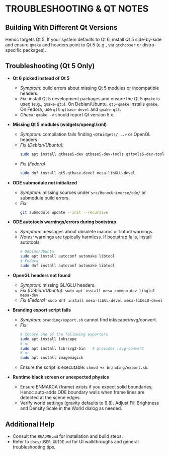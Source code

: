 # TROUBLESHOOTING & QT NOTES

## Building With Different Qt Versions

Henoc targets Qt 5. If your system defaults to Qt 6, install Qt 5 side-by-side and ensure `qmake` and headers point to Qt 5 (e.g., via `qtchooser` or distro-specific packages).

## Troubleshooting (Qt 5 Only)

- **Qt 6 picked instead of Qt 5**
  - *Symptom:* build errors about missing Qt 5 modules or incompatible headers.
  - *Fix:* install Qt 5 development packages and ensure the Qt 5 `qmake` is used (e.g., `qmake-qt5`). On Debian/Ubuntu, `qt5-qmake` installs `qmake`. On Fedora, use `qt5-qtbase-devel` and `qmake-qt5`.
  - *Check:* `qmake -v` should report Qt version 5.x.

- **Missing Qt 5 modules (widgets/opengl/xml)**
  - *Symptom:* compilation fails finding `<QtWidgets/...>` or OpenGL headers.
  - *Fix (Debian/Ubuntu):*
    ```bash
    sudo apt install qtbase5-dev qtbase5-dev-tools qttools5-dev-tools libglu1-mesa-dev mesa-common-dev
    ```
  - *Fix (Fedora):*
    ```bash
    sudo dnf install qt5-qtbase-devel mesa-libGLU-devel
    ```

- **ODE submodule not initialized**
  - *Symptom:* missing sources under `src/HenocUniverse/ode/` or submodule build errors.
  - *Fix:*
    ```bash
    git submodule update --init --recursive
    ```

- **ODE autotools warnings/errors during bootstrap**
  - *Symptom:* messages about obsolete macros or libtool warnings.
  - *Notes:* warnings are typically harmless. If bootstrap fails, install autotools:
    ```bash
    # Debian/Ubuntu
    sudo apt install autoconf automake libtool
    # Fedora
    sudo dnf install autoconf automake libtool
    ```

- **OpenGL headers not found**
  - *Symptom:* missing GL/GLU headers.
  - *Fix (Debian/Ubuntu):* `sudo apt install mesa-common-dev libglu1-mesa-dev`
  - *Fix (Fedora):* `sudo dnf install mesa-libGL-devel mesa-libGLU-devel`

- **Branding export script fails**
  - *Symptom:* `branding/export.sh` cannot find inkscape/rsvg/convert.
  - *Fix:*
    ```bash
    # Choose one of the following exporters
    sudo apt install inkscape
    # or
    sudo apt install librsvg2-bin   # provides rsvg-convert
    # or
    sudo apt install imagemagick
    ```
  - Ensure the script is executable: `chmod +x branding/export.sh`.

- **Runtime black screen or unexpected physics**
  - Ensure ENMARCA (frame) exists if you expect solid boundaries; Henoc auto-adds ODE boundary walls when frame lines are detected at the scene edges.
  - Verify world settings (gravity defaults to 9.8). Adjust Fill Brightness and Density Scale in the World dialog as needed.

## Additional Help
- Consult the `README.md` for installation and build steps.
- Refer to `docs/USER_GUIDE.md` for UI walkthroughs and general troubleshooting tips.
